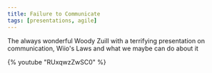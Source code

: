 ```yaml
---
title: Failure to Communicate
tags: [presentations, agile]
---
```


The always wonderful Woody Zuill with a terrifying presentation on communication, Wiio's Laws and what we maybe can do about it

{% youtube "RUxqwzZwSC0" %}
